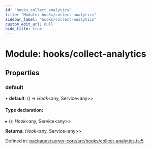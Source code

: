 ```yaml
---
id: "hooks_collect_analytics"
title: "Module: hooks/collect-analytics"
sidebar_label: "hooks/collect-analytics"
custom_edit_url: null
hide_title: true
---
```


# Module: hooks/collect-analytics

## Properties

### default

• **default**: () => *Hook*<any, Service<any\>\>

#### Type declaration:

▸ (): *Hook*<any, Service<any\>\>

**Returns:** *Hook*<any, Service<any\>\>

Defined in: [packages/server-core/src/hooks/collect-analytics.ts:5](https://github.com/xr3ngine/xr3ngine/blob/77d12cea0/packages/server-core/src/hooks/collect-analytics.ts#L5)
